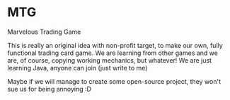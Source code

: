 # MTG
Marvelous Trading Game

This is really an original idea with non-profit target,
to make our own, fully functional trading card game.
We are learning from other games and we are, of course, copying working mechanics,
but whatever! We are just learning Java, anyone can join (just write to me)

Maybe if we will manage to create some open-source project, they won't sue us
for being annoying :D


